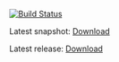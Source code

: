 [![Build Status](https://github.com/th-otto/rscview/actions/workflows/build.yml/badge.svg?branch=master)](https://github.com/th-otto/rscview/actions)

Latest snapshot: [Download](https://github.com/th-otto/rscview/raw/builds/builds/rscview/master/latest-snapshot.tar.xz)

Latest release: [Download](https://github.com/th-otto/rscview/releases/latest)
